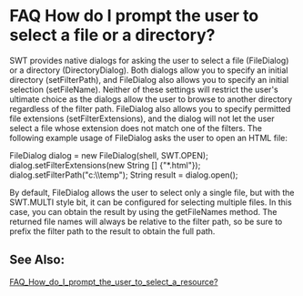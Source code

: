 

FAQ How do I prompt the user to select a file or a directory?
=============================================================

SWT provides native dialogs for asking the user to select a file (FileDialog) or a directory (DirectoryDialog). Both dialogs allow you to specify an initial directory (setFilterPath), and FileDialog also allows you to specify an initial selection (setFileName). Neither of these settings will restrict the user's ultimate choice as the dialogs allow the user to browse to another directory regardless of the filter path. FileDialog also allows you to specify permitted file extensions (setFilterExtensions), and the dialog will not let the user select a file whose extension does not match one of the filters. The following example usage of FileDialog asks the user to open an HTML file:

   FileDialog dialog = new FileDialog(shell, SWT.OPEN);
   dialog.setFilterExtensions(new String \[\] {"*.html"});
   dialog.setFilterPath("c:\\\temp");
   String result = dialog.open();

  

  
By default, FileDialog allows the user to select only a single file, but with the SWT.MULTI style bit, it can be configured for selecting multiple files. In this case, you can obtain the result by using the getFileNames method. The returned file names will always be relative to the filter path, so be sure to prefix the filter path to the result to obtain the full path.

  

  

  

See Also:
---------

[FAQ\_How\_do\_I\_prompt\_the\_user\_to\_select\_a\_resource?](./FAQ_How_do_I_prompt_the_user_to_select_a_resource.md "FAQ How do I prompt the user to select a resource?")

